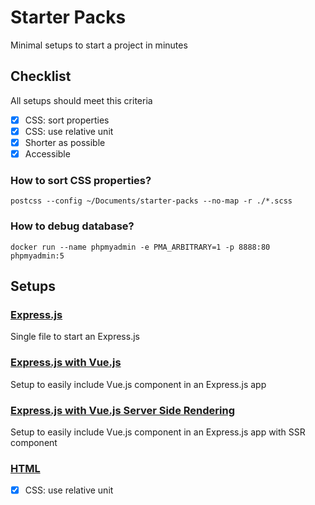 # Starter Packs
Minimal setups to start a project in minutes
## Checklist
All setups should meet this criteria
- [x] CSS: sort properties
- [x] CSS: use relative unit
- [x] Shorter as possible
- [x] Accessible

### How to sort CSS properties?
`postcss --config ~/Documents/starter-packs --no-map -r ./*.scss`

### How to debug database?
`docker run --name phpmyadmin -e PMA_ARBITRARY=1 -p 8888:80 phpmyadmin:5`

## Setups
### [Express.js](https://github.com/quentinburgniard/starter-packs/tree/main/express)
Single file to start an Express.js
### [Express.js with Vue.js](https://github.com/quentinburgniard/starter-packs/tree/main/express-vue)
Setup to easily include Vue.js component in an Express.js app
### [Express.js with Vue.js Server Side Rendering](https://github.com/quentinburgniard/starter-packs/tree/main/express-vue-hydration)
Setup to easily include Vue.js component in an Express.js app with SSR component
### [HTML](https://github.com/quentinburgniard/starter-packs/tree/main/html)
- [x] CSS: use relative unit